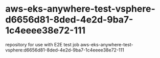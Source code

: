 # aws-eks-anywhere-test-vsphere-d6656d81-8ded-4e2d-9ba7-1c4eeee38e72-111
repository for use with E2E test job aws-eks-anywhere-test-vsphere:d6656d81-8ded-4e2d-9ba7-1c4eeee38e72-111
